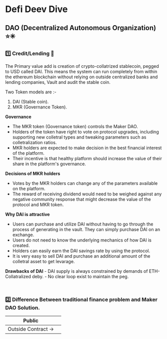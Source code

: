 # Defi Deev Dive

## DAO (Decentralized Autonomous Organization) ⭐✳


### 1️⃣ Credit/Lending 📔
The Primary value add is creation of crypto-collatrized stablecoin, pegged to USD called DAI. This means the system can run completely from within the ethereum blockchain without relying on outside centralized banks and lending companies, Vault and audit the stable coin.

Two Token models are :-
1. DAI (Stable coin).
2. MKR (Governance Token).

**Governance**
 - The MKR token (Governance token) controls the Maker DAO.
 - Holders of the token have right to vote on protocol upgrades, including supporting new colletral types and tweaking parameters such as colletralization ratios.
 - MKR holders are expected to make decision in the best financial interest of the platform.
 - Their incentive is that healthy platform should increase the value of their share in the platform's governance.

 **Decisions of MKR holders**
  - Votes by the MKR holders can change any of the parameters available on the platform.
  - The reward of receiving dividend would need to be weighed against any negative community response that might decrease the value of the protocol and MKR token.

  **Why DAI is attractive**
   - Users can purchase and utilize DAI without having to go through the process of generating in the vault. They can simply purchase DAI on an exchange.
   - Users do not need to know the underlying mechanics of how DAI is created.
   - Holders can easily earn the DAI savings rate by using the protocol.
   - It is very easy to sell DAI and purchase an additional amount of the colletral asset to get levarage.

   **Drawbacks of DAI**
    - DAI supply is always constrained by demands of ETH-Collatralized deby.
    - No clear loop exist to maintain the peg.


&nbsp; 
&nbsp;  



### 2️⃣ Difference Between traditional finance problem and Maker DAO Solution.

|      Public                                     |                                          |
| :---------------------------------:             |:---------------------------------:       |
| Outside Contract ->                             |                                          |



&nbsp; 
&nbsp; 


